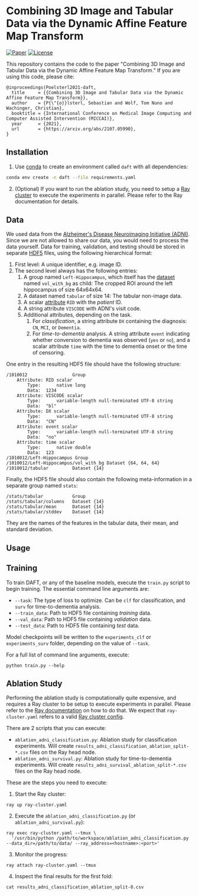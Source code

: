 # Combining 3D Image and Tabular Data via the Dynamic Affine Feature Map Transform

[![Paper](https://img.shields.io/badge/arXiv-2107.05990-b31b1b)](https://arxiv.org/abs/2107.05990)
[![License](https://img.shields.io/badge/license-GPLv3-blue.svg)](LICENSE)

This repository contains the code to the paper "Combining 3D Image and Tabular Data via the Dynamic Affine Feature Map Transform."
If you are using this code, please cite:

```
@inproceedings(Poelsterl2021-daft,
  title     = {{Combining 3D Image and Tabular Data via the Dynamic Affine Feature Map Transform}},
  author    = {P{\"{o}}lsterl, Sebastian and Wolf, Tom Nuno and Wachinger, Christian},
  booktitle = {International Conference on Medical Image Computing and Computer Assisted Intervention (MICCAI)},
  year      = {2021},
  url       = {https://arxiv.org/abs/2107.05990},
}
```

## Installation

1. Use [conda](https://conda.io/miniconda.html) to create an environment called `daft` with all dependencies:

```bash
conda env create -n daft --file requirements.yaml
```

2. (Optional) If you want to run the ablation study, you need to setup a
[Ray cluster](https://docs.ray.io/en/releases-1.1.0/cluster/index.html) to execute the
experiments in parallel. Please refer to the Ray documentation for details.

## Data

We used data from the [Alzheimer's Disease Neuroimaging Initiative (ADNI)](http://adni.loni.usc.edu/).
Since we are not allowed to share our data, you would need to process the data yourself.
Data for training, validation, and testing should be stored in separate
[HDF5](https://en.wikipedia.org/wiki/Hierarchical_Data_Format) files,
using the following hierarchical format:

1. First level: A unique identifier, e.g. image ID.
2. The second level always has the following entries:
    1. A group named `Left-Hippocampus`, which itself has the
       [dataset](https://docs.h5py.org/en/stable/high/dataset.html) named `vol_with_bg` as child:
       The cropped ROI around the left hippocampus of size 64x64x64.
    2. A dataset named `tabular` of size 14:
       The tabular non-image data.
    3. A scalar [attribute](https://docs.h5py.org/en/stable/high/attr.html) `RID` with the *patient* ID.
    4. A string attribute `VISCODE` with ADNI's visit code.
    5. Additional attributes, depending on the task.
        1. For *classification*, a string attribute `DX` containing the diagnosis:
           `CN`, `MCI`, or `Dementia`.
        2. For *time-to-dementia* analysis.
           A string attribute `event` indicating whether conversion to dementia
           was observed (`yes` or `no`), and a scalar attribute `time` with
           the time to dementia onset or the time of censoring.

One entry in the resulting HDF5 file should have the following structure:
```
/1010012                 Group
    Attribute: RID scalar
        Type:      native long
        Data:  1234
    Attribute: VISCODE scalar
        Type:      variable-length null-terminated UTF-8 string
        Data:  "bl"
    Attribute: DX scalar
        Type:      variable-length null-terminated UTF-8 string
        Data:  "CN"
    Attribute: event scalar
        Type:      variable-length null-terminated UTF-8 string
        Data:  "no"
    Attribute: time scalar
        Type:      native double
        Data:  123
/1010012/Left-Hippocampus Group
/1010012/Left-Hippocampus/vol_with_bg Dataset {64, 64, 64}
/1010012/tabular         Dataset {14}
```

Finally, the HDF5 file should also contain the following meta-information
in a separate group named `stats`:

```
/stats/tabular           Group
/stats/tabular/columns   Dataset {14}
/stats/tabular/mean      Dataset {14}
/stats/tabular/stddev    Dataset {14}
```

They are the names of the features in the tabular data,
their mean, and standard deviation.


## Usage

## Training

To train DAFT, or any of the baseline models, execute the `train.py` script to begin training.
The essential command line arguments are:

  - `--task`: The type of loss to optimize. Can be `clf` for classification, and `surv` for time-to-dementia analysis.
  - `--train_data`: Path to HDF5 file containing *training* data.
  - `--val_data`: Path to HDF5 file containing *validation* data.
  - `--test_data`: Path to HDF5 file containing *test* data.

Model checkpoints will be written to the `experiments_clf` or `experiments_surv` folder,
depending on the value of `--task`.

For a full list of command line arguments, execute:
```
python train.py --help
```

## Ablation Study

Performing the ablation study
is computationally quite expensive, and requires a Ray cluster to be setup
to execute experiments in parallel.
Please refer to the [Ray documentation](https://docs.ray.io/en/releases-1.1.0/cluster/index.html)
on how to do that.
We expect that `ray-cluster.yaml` refers to a valid
[Ray cluster config](https://docs.ray.io/en/releases-1.1.0/cluster/cloud.html).

There are 2 scripts that you can execute:
  - `ablation_adni_classification.py`: Ablation study for classification experiments.
    Will create `results_adni_classification_ablation_split-*.csv` files on the Ray head node.
  - `ablation_adni_survival.py`: Ablation study for time-to-dementia experiments.
    Will create `results_adni_survival_ablation_split-*.csv` files on the Ray head node.

These are the steps you need to execute:

1. Start the Ray cluster:
```
ray up ray-cluster.yaml
```

2. Execute the `ablation_adni_classification.py` (or `ablation_adni_survival.py`):
```
ray exec ray-cluster.yaml --tmux \
  '/usr/bin/python /path/to/workspace/ablation_adni_classification.py --data_dir=/path/to/data/ --ray_address=<hostname>:<port>'
```

3. Monitor the progress:
```
ray attach ray-cluster.yaml --tmux
```

4. Inspect the final results for the first fold:
```
cat results_adni_classification_ablation_split-0.csv
```
